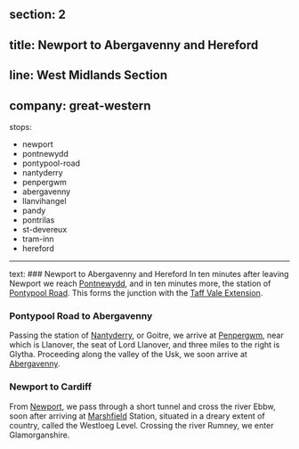 section: 2
----
title: Newport to Abergavenny and Hereford
----
line: West Midlands Section
----
company: great-western
----
stops:
- newport
- pontnewydd
- pontypool-road
- nantyderry
- penpergwm
- abergavenny
- llanvihangel
- pandy
- pontrilas
- st-devereux
- tram-inn
- hereford
----
text: ### Newport to Abergavenny and Hereford
In ten minutes after leaving Newport we reach [Pontnewydd](/stations/pontnewydd), and in ten minutes more, the station of [Pontypool Road](/stations/pontypool-road). This forms the junction with the [Taff Vale Extension](/routes/pontypool-road-to-merthyr).

### Pontypool Road to Abergavenny
Passing the station of [Nantyderry](/stations/nantyderry), or Goitre, we arrive at [Penpergwm](/stations/penpergwm), near which is Llanover, the seat of Lord Llanover, and three miles to the right is Glytha. Proceeding along the valley of the Usk, we soon arrive at [Abergavenny](/stations/abergavenny).

### Newport to Cardiff
From [Newport](/stations/newport), we pass through a short tunnel and cross the river Ebbw, soon after arriving at [Marshfield](/stations/marshfield) Station, situated in a dreary extent of country, called the Westloeg Level. Crossing the river Rumney, we enter Glamorganshire.
